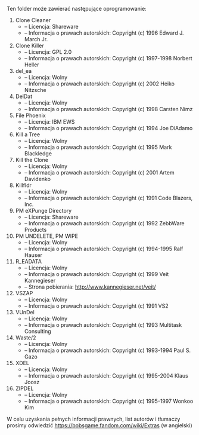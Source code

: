Ten folder może zawierać następujące oprogramowanie:

1. Clone Cleaner
   - – Licencja: Shareware
   - – Informacja o prawach autorskich: Copyright (c) 1996 Edward J. March Jr.
2. Clone Killer
   - – Licencja: GPL 2.0
   - – Informacja o prawach autorskich: Copyright (c) 1997-1998 Norbert Heller
3. del_ea
   - – Licencja: Wolny
   - – Informacja o prawach autorskich: Copyright (c) 2002 Heiko Nitzsche
4. DelDat
   - – Licencja: Wolny
   - – Informacja o prawach autorskich: Copyright (c) 1998 Carsten Nimz
5. File Phoenix
   - – Licencja: IBM EWS
   - – Informacja o prawach autorskich: Copyright (c) 1994 Joe DiAdamo
6. Kill a Tree
   - – Licencja: Wolny
   - – Informacja o prawach autorskich: Copyright (c) 1995 Mark Blackledge
7. Kill the Clone
   - – Licencja: Wolny
   - – Informacja o prawach autorskich: Copyright (c) 2001 Artem Davidenko
8. Killfldr
   - – Licencja: Wolny
   - – Informacja o prawach autorskich: Copyright (c) 1991 Code Blazers, Inc.
9. PM eXPunge Directory
   - – Licencja: Shareware
   - – Informacja o prawach autorskich: Copyright (c) 1992 ZebbWare Products
10. PM UNDELETE, PM WIPE
    - – Licencja: Wolny
    - – Informacja o prawach autorskich: Copyright (c) 1994-1995 Ralf Hauser
11. R_EADATA
    - – Licencja: Wolny
    - – Informacja o prawach autorskich: Copyright (c) 1999 Veit Kannegieser
    - – Strona pobierania: http://www.kannegieser.net/veit/
12. VSZAP
    - – Licencja: Wolny
    - – Informacja o prawach autorskich: Copyright (c) 1991 VS2
13. VUnDel
    - – Licencja: Wolny
    - – Informacja o prawach autorskich: Copyright (c) 1993 Multitask Consulting
14. Waste/2
    - – Licencja: Wolny
    - – Informacja o prawach autorskich: Copyright (c) 1993-1994 Paul S. Gazo
15. XDEL
    - – Licencja: Wolny
    - – Informacja o prawach autorskich: Copyright (c) 1995-2004 Klaus Joosz
16. ZIPDEL
    - – Licencja: Wolny
    - – Informacja o prawach autorskich: Copyright (c) 1995-1997 Wonkoo Kim

W celu uzyskania pełnych informacji prawnych, list autorów i tłumaczy prosimy odwiedzić https://bobsgame.fandom.com/wiki/Extras (w angielski)

